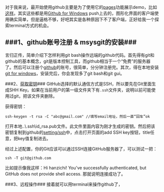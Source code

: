 对于我来说，最开始使用github主要是为了使用它的[pages](https://pages.github.com/)功能展示demo，比如[这样](http://hanzichi.github.io/particle/1.html)。其实这些都是用[Github for Windows](https://windows.github.com/) push上去的，图形化界面的客户端使用确实简单，但是逼格不够，好吧其实是各种原因下不了客户端，正好给我一个探索terminal方式的机会。 


###1、github账号注册 & msysgit的安装###
---
言归正传，简单介绍下怎样利用git bash操作远端的github代码。首先得有git和github的基本概念，git是版本控制工具，而github相当于一个“免费”的服务器了。然后可以注册个[github](https://github.com/)的账号，很简单，分分钟注册完。其次，得在本地安装[git for windows](msysgit)，安装完后，你会发现多了git bash和git gui。 

###2、[获取密钥](https://help.github.com/articles/generating-ssh-keys/)###
GitHub选择的默认通信方式是SSH，所以要先在Git里面生成SHH Key。如果在当前用户的第一级文件夹下有`.ssh`文件夹，说明以前可能使用过git，把该文件夹删除。  

获得密钥：

    ssh-keygen -t rsa -C "abc@gmail.com" //填写email地址，然后一直“回车”ok

打开本地..\\.ssh\id_rsa.pub文件。此文件里面内容为刚才生成的密钥。然后把该密钥复制到github的[setting/ssh](https://github.com/settings/ssh)中，点击打开页面的add SSH key按钮，title任意，把key值复制进去。

经过上述配置，你的Git应该可以通过SSH连接GitHub服务器了，可以测试一把：

    ssh -T git@github.com
比如提示像我这样：Hi hanzichi! You've successfully authenticated, but GitHub does not provide shell access. 那就说明连接成功了。

###3、远程操作###
接着就可以用terminal来操作github了，